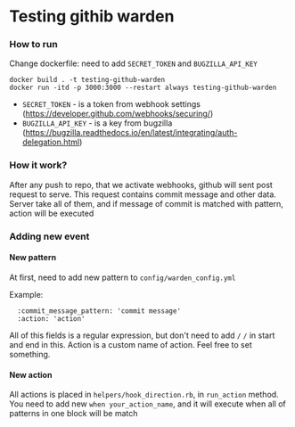 # Testing githib warden 
### How to run
Change dockerfile: need to add `SECRET_TOKEN` and `BUGZILLA_API_KEY`

```
docker build . -t testing-github-warden
docker run -itd -p 3000:3000 --restart always testing-github-warden
```

* `SECRET_TOKEN` - is a token from webhook settings (https://developer.github.com/webhooks/securing/)
* `BUGZILLA_API_KEY` - is a key from bugzilla (https://bugzilla.readthedocs.io/en/latest/integrating/auth-delegation.html)

### How it work?
After any push to repo, that we activate webhooks, github will sent post request to serve.
This request contains commit message and other data.
Server take all of them, and if message of commit is matched with pattern, action will be executed

### Adding new event
#### New pattern
At first, need to add new pattern to `config/warden_config.yml`

Example:

```
  :commit_message_pattern: 'commit message'
  :action: 'action'
```
All of this fields is a regular expression, but don't need to add `/` `/`  in start and end in this.
Action is a custom name of action. Feel free to set something.

#### New action

All actions is placed in `helpers/hook_direction.rb`, in `run_action` method.
You need to add new `when your_action_name`, and it will execute when all of patterns in one block will be match

